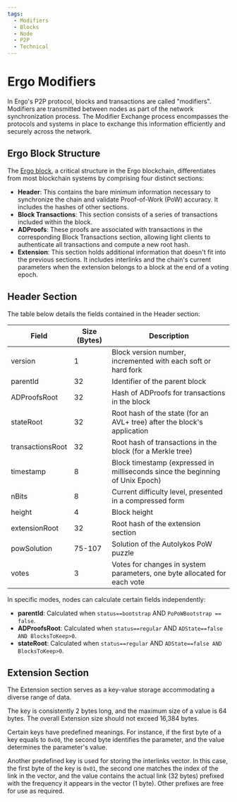 ```yaml
---
tags:
  - Modifiers
  - Blocks
  - Node
  - P2P
  - Technical
---
```

# Ergo Modifiers

In Ergo's P2P protocol, blocks and transactions are called "modifiers". Modifiers are transmitted between nodes as part of the network synchronization process. The Modifier Exchange process encompasses the protocols and systems in place to exchange this information efficiently and securely across the network.


## Ergo Block Structure

The [Ergo block](block.md), a critical structure in the Ergo blockchain, differentiates from most blockchain systems by comprising four distinct sections:

* **Header**: This contains the bare minimum information necessary to synchronize the chain and validate Proof-of-Work (PoW) accuracy. It includes the hashes of other sections.
* **Block Transactions**: This section consists of a series of transactions included within the block.
* **ADProofs**: These proofs are associated with transactions in the corresponding Block Transactions section, allowing light clients to authenticate all transactions and compute a new root hash.
* **Extension**: This section holds additional information that doesn't fit into the previous sections. It includes interlinks and the chain's current parameters when the extension belongs to a block at the end of a voting epoch.

## Header Section

The table below details the fields contained in the Header section:

| Field              | Size (Bytes) | Description                                                                                           |
|--------------------|--------------|-------------------------------------------------------------------------------------------------------|
| version            | 1            | Block version number, incremented with each soft or hard fork                                         |
| parentId           | 32           | Identifier of the parent block                                                                        |
| ADProofsRoot       | 32           | Hash of ADProofs for transactions in the block                                                        |
| stateRoot          | 32           | Root hash of the state (for an AVL+ tree) after the block's application                              |
| transactionsRoot   | 32           | Root hash of transactions in the block (for a Merkle tree)                                            |
| timestamp          | 8            | Block timestamp (expressed in milliseconds since the beginning of Unix Epoch)                         |
| nBits              | 8            | Current difficulty level, presented in a compressed form                                              |
| height             | 4            | Block height                                                                                          |
| extensionRoot      | 32           | Root hash of the extension section                                                                    |
| powSolution        | 75-107       | Solution of the Autolykos PoW puzzle                                                                  |
| votes              | 3            | Votes for changes in system parameters, one byte allocated for each vote                               |

In specific modes, nodes can calculate certain fields independently:

- **parentId**: Calculated when `status==bootstrap` AND `PoPoWBootstrap == false`.
- **ADProofsRoot**: Calculated when `status==regular` AND `ADState==false AND BlocksToKeep>0`.
- **stateRoot**: Calculated when `status==regular` AND `ADState==false AND BlocksToKeep>0`.

## Extension Section

The Extension section serves as a key-value storage accommodating a diverse range of data. 

The key is consistently 2 bytes long, and the maximum size of a value is 64 bytes. The overall Extension size should not exceed 16,384 bytes. 

Certain keys have predefined meanings. For instance, if the first byte of a key equals to `0x00`, the second byte identifies the parameter, and the value determines the parameter's value. <!--TODO: Find this param table and link it.-->

Another predefined key is used for storing the interlinks vector. In this case, the first byte of the key is `0x01`, the second one matches the index of the link in the vector, and the value contains the actual link (32 bytes) prefixed with the frequency it appears in the vector (1 byte). Other prefixes are free for use as required.
